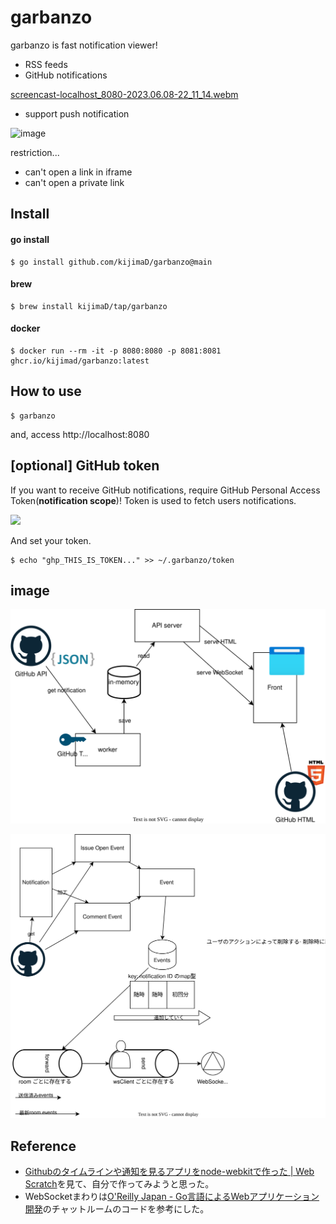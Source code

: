 # garbanzo

garbanzo is fast notification viewer!

- RSS feeds
- GitHub notifications

[screencast-localhost_8080-2023.06.08-22_11_14.webm](https://github.com/kijimaD/garbanzo/assets/11595790/4b0c6559-18d0-4f87-9d9d-a04884973a01)

- support push notification

![image](https://github.com/kijimaD/garbanzo/assets/11595790/5ce7eab9-efc3-4462-b2cc-059cbbef3dbd)

restriction...

- can't open a link in iframe
- can't open a private link

## Install

#### go install

```
$ go install github.com/kijimaD/garbanzo@main
```

#### brew

```
$ brew install kijimaD/tap/garbanzo
```

#### docker

```
$ docker run --rm -it -p 8080:8080 -p 8081:8081 ghcr.io/kijimad/garbanzo:latest
```

## How to use

```
$ garbanzo
```

and, access http://localhost:8080

## [optional] GitHub token

If you want to receive GitHub notifications, require GitHub Personal Access Token(**notification scope**)! Token is used to fetch users notifications.

<img src="https://github.com/kijimaD/garbanzo/assets/11595790/9cabb383-a5a2-484c-8967-0860ad87d5a9" width=800>

And set your token.

```
$ echo "ghp_THIS_IS_TOKEN..." >> ~/.garbanzo/token
```

## image

![image](docs/20230528-structure.drawio.svg)

![image](docs/20230529-store.drawio.svg)

## Reference

- [Githubのタイムラインや通知を見るアプリをnode\-webkitで作った \| Web Scratch](https://efcl.info/2014/0430/res3872/)を見て、自分で作ってみようと思った。
- WebSocketまわりは[O'Reilly Japan \- Go言語によるWebアプリケーション開発](https://www.oreilly.co.jp/books/9784873117522/)のチャットルームのコードを参考にした。
